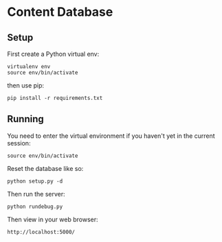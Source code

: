 # Content Database

## Setup

First create a Python virtual env:

	virtualenv env
	source env/bin/activate

then use pip:

	pip install -r requirements.txt

## Running

You need to enter the virtual environment if you haven't yet in
the current session:

	source env/bin/activate

Reset the database like so:

	python setup.py -d

Then run the server:

	python rundebug.py

Then view in your web browser:

	http://localhost:5000/
